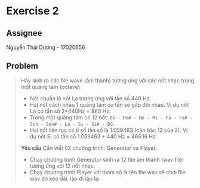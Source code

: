 # Exercise 2

## Assignee

Nguyễn Thái Dương - 17020656

## Problem

> Hãy sinh ra các file wave (âm thanh) tương ứng với các nốt nhạc trong một quãng tám (octave)
>
> - Nốt chuẩn là nốt La tương ứng với tần số 440 Hz.
> - Hai nốt cách nhau 1 quãng tám có tần số gấp đôi nhau. Ví dụ nốt Lá có tần số 2*440Hz = 880 Hz.
> - Trong một quãng tám có 12 nốt: `Đồ - Đồ# - Rê - Mi - Fa - Fa# - Son - Son# - La - Si - Si# - Đô`.
> - Hai nốt liên tục có tỉ số tần số là 1.059463 (căn bậc 12 của 2). Ví dụ nốt Si có tần số 1.059463 * 440 Hz = 466.16 Hz.
>
> **Yêu cầu**
> Cần viết 02 chương trình: Generator và Player.
>
> - Chạy chương trình Generator sinh ra 12 file âm thanh (wav file) tương ứng với 12 nốt nhạc.
> - Chạy chương trình Player với tham số là tên file wav sẽ chơi file wav đó kéo dài, lặp đi lặp lại.
